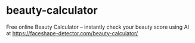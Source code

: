 # beauty-calculator
Free online Beauty Calculator – instantly check your beauty score using AI at https://faceshape-detector.com/beauty-calculator/
